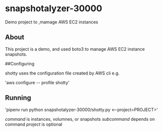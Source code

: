 # snapshotalyzer-30000
Demo project to ,mamage AWS EC2 instances 

## About
This project is a demo, and used boto3 to manage AWS EC2 instance snapshots.

##Configuring

shotty uses the configuration file created by AWS cli e.g.

'aws configure -- profile shotty'

## Running
'pipenv run python snapshotalyzer-30000/shotty.py <command> <subcommand> <--project=PROJECT>'

*command* is instances, volumnes, or snapshots
*subcommand* depends on command
*project* is optional


